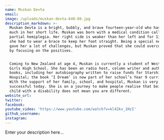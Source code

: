 ```yaml
---
name: Muskan Devta
email:
image: /uploads/muskan-devta-640-80.jpg
description_markdown: >-
  Muskan Devta is a bright, bubbly, and brave fourteen-year-old who has achieved
  much in her short life. Muskan was born with a medical condition called
  partial hemiplegia. Her right side is weaker than her left and for 13 years
  she had to wear a brace to keep her foot straight. Being a special needs child
  gave her a lot of challenges, but Muskan proved that she could overcome them
  by focusing on the positives.


  Coming to New Zealand at age 4, Muskan is currently a student of Westlake
  Girls High School. She has been an radio host, column writer and author of two
  books, including her autobiography written to raise funds for Starship
  Hospital; the book ‘I Dream’ is now part of her school’s Year 9 curriculum.
  With the support of her family, school, and hospital, Muskan is very
  successful today. She is on a journey to make people realise that being a
  child with a disability does not mean you are different.
website_url:
twitter:
facebook:
youtube_video: 'https://www.youtube.com/watch?v=kl42kv_1HzI'
github_username:
instagram:
---
```


Enter your description here...
